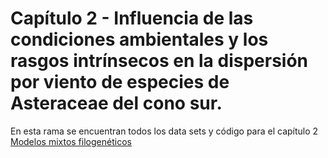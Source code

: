 # Capítulo 2 - Influencia de las condiciones ambientales y los rasgos intrínsecos en la dispersión por viento de especies de Asteraceae del cono sur.
En esta rama se encuentran todos los data sets y código para el capítulo 2     
[Modelos mixtos filogenéticos]()
